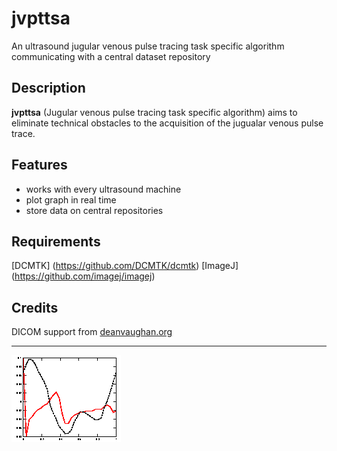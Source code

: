 # jvpttsa
An ultrasound jugular venous pulse tracing  task specific algorithm  communicating with a central dataset repository
## Description
**jvpttsa** (Jugular venous pulse tracing task specific algorithm) aims to eliminate technical obstacles to the acquisition of the jugualar venous pulse trace.
## Features
- works with every ultrasound machine
- plot graph in real time
- store data on central repositories
## Requirements
[DCMTK] (https://github.com/DCMTK/dcmtk)
[ImageJ] (https://github.com/imagej/imagej)
## Credits
DICOM support from [deanvaughan.org](http://deanvaughan.org/wordpress/dicom-php-class/)

-------------------
![ ](logo.gif)

